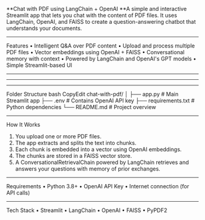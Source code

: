 **Chat with PDF using LangChain + OpenAI
**A simple and interactive Streamlit app that lets you chat with the content of PDF files. It uses LangChain, OpenAI, and FAISS to create a question-answering chatbot that understands your documents.
________________________________________
Features
•	 Intelligent Q&A over PDF content
•	 Upload and process multiple PDF files
•	 Vector embeddings using OpenAI + FAISS
•	 Conversational memory with context
•	 Powered by LangChain and OpenAI's GPT models
•	 Simple Streamlit-based UI
________________________________________
________________________________________
________________________________________
Folder Structure
bash
CopyEdit
chat-with-pdf/
│
├── app.py                 # Main Streamlit app
├── .env                  # Contains OpenAI API key
├── requirements.txt       # Python dependencies
└── README.md              # Project overview
________________________________________
How It Works
1.	You upload one or more PDF files.
2.	The app extracts and splits the text into chunks.
3.	Each chunk is embedded into a vector using OpenAI embeddings.
4.	The chunks are stored in a FAISS vector store.
5.	A ConversationalRetrievalChain powered by LangChain retrieves and answers your questions with memory of prior exchanges.
________________________________________
Requirements
•	Python 3.8+
•	OpenAI API Key
•	Internet connection (for API calls)
________________________________________ 
Tech Stack
•	Streamlit
•	LangChain
•	OpenAI
•	FAISS
•	PyPDF2

